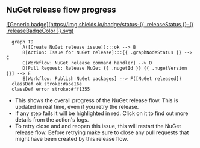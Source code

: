 <!-- nuget-release-flow -->
## NuGet release flow progress

[![Generic badge](https://img.shields.io/badge/status-{{ .releaseStatus }}-{{ .releaseBadgeColor }}.svg)](https://shields.io/)

``````mermaid
  graph TD
      A([Create NuGet release issue]):::ok --> B
      B[Action: Issue for NuGet release]:::{{ .graphNodeStatus }} --> C
      C[Workflow: NuGet release command handler] --> D
      D[Pull Request: Release NuGet {{ .nugetId }} {{ .nugetVersion }}] --> E
      E[Workflow: Publish NuGet packages] --> F([NuGet released])
  classDef ok stroke:#a5e16e 
  classDef error stroke:#ff1355
``````

- This shows the overall progress of the NuGet release flow. This is updated in real time, even if you retry the release.
- If any step fails it will be highlighted in red. Click on it to find out more details from the action's logs.
- To retry close and and reopen this issue, this will restart the NuGet release flow. Before retrying make sure to close any pull requests that might have been created by this release flow.
